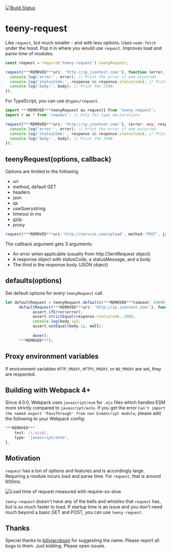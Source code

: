 [![Build Status](https://travis-ci.org/googleapis/teeny-request.svg?branch=master)](https://travis-ci.org/googleapis/teeny-request)

# teeny-request 

Like `request`, but much smaller - and with less options. Uses `node-fetch` under the hood. 
Pop it in where you would use `request`. Improves load and parse time of modules. 

```js
const request = require('teeny-request').teenyRequest;

request(***REMOVED***uri: 'http://ip.jsontest.com/'}, function (error, response, body) ***REMOVED***
  console.log('error:', error); // Print the error if one occurred
  console.log('statusCode:', response && response.statusCode); // Print the response status code if a response was received
  console.log('body:', body); // Print the JSON.
});
```

For TypeScript, you can use `@types/request`. 

```ts
import ***REMOVED***teenyRequest as request} from 'teeny-request';
import r as * from 'request'; // Only for type declarations

request(***REMOVED***uri: 'http://ip.jsontest.com/'}, (error: any, response: r.Response, body: any) => ***REMOVED***
  console.log('error:', error); // Print the error if one occurred
  console.log('statusCode:', response && response.statusCode); // Print the response status code if a response was received
  console.log('body:', body); // Print the JSON.
});
```



## teenyRequest(options, callback)

Options are limited to the following 

* uri
* method, default GET
* headers
* json
* qs
* useQuerystring
* timeout in ms
* gzip
* proxy

```ts
request(***REMOVED***uri:'http://service.com/upload', method:'POST', json: ***REMOVED***key:'value'}}, function(err,httpResponse,body)***REMOVED*** /* ... */ })
```

The callback argument gets 3 arguments:

 * An error when applicable (usually from http.ClientRequest object)
 * A response object with statusCode, a statusMessage, and a body
 * The third is the response body (JSON object)

## defaults(options)

Set default options for every `teenyRequest` call.

```ts
let defaultRequest = teenyRequest.defaults(***REMOVED***timeout: 60000});
      defaultRequest(***REMOVED***uri: 'http://ip.jsontest.com/'}, function (error, response, body) ***REMOVED***
            assert.ifError(error);
            assert.strictEqual(response.statusCode, 200);
            console.log(body.ip);
            assert.notEqual(body.ip, null);
            
            done();
      ***REMOVED***);
```        

## Proxy environment variables
If environment variables `HTTP_PROXY`, `HTTPS_PROXY`, or `NO_PROXY` are set, they are respected.

## Building with Webpack 4+
Since 4.0.0, Webpack uses `javascript/esm` for `.mjs` files which handles ESM more strictly compared to `javascript/auto`. If you get the error `Can't import the named export 'PassThrough' from non EcmaScript module`, please add the following to your Webpack config:

```js
***REMOVED***
    test: /\.mjs$/,
    type: 'javascript/auto',
},
```

## Motivation
`request` has a ton of options and features and is accordingly large. Requiring a module incurs load and parse time. For
`request`, that is around 600ms.

![Load time of request measured with require-so-slow](https://user-images.githubusercontent.com/101553/44694187-20357700-aa3a-11e8-9116-b8ae794cbc27.png)

`teeny-request` doesn't have any of the bells and whistles that `request` has, but is so much faster to load. If startup time is an issue and you don't need much beyond a basic GET and POST, you can use `teeny-request`.

## Thanks
Special thanks to [billyjacobson](https://github.com/billyjacobson) for suggesting the name. Please report all bugs to them. Just kidding. Please open issues.

